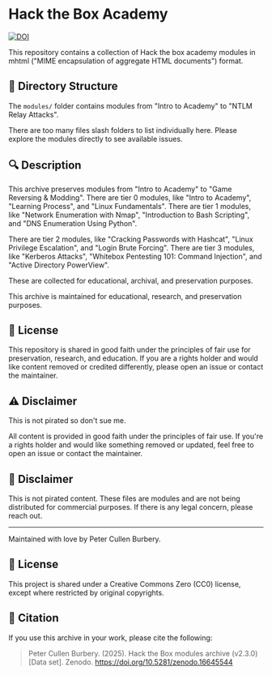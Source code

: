 # Hack the Box Academy

[![DOI](https://zenodo.org/badge/DOI/10.5281/zenodo.16645544.svg)](https://doi.org/10.5281/zenodo.16645544)

This repository contains a collection of Hack the box academy modules in mhtml ("MIME encapsulation of aggregate HTML documents") format.

## 📁 Directory Structure

The `modules/` folder contains modules from "Intro to Academy" to "NTLM Relay Attacks".

There are too many files slash folders to list individually here. Please explore the modules directly to see available issues.

## 🔍 Description

This archive preserves modules from "Intro to Academy" to "Game Reversing & Modding". There are tier 0 modules, like "Intro to Academy", "Learning Process", and "Linux Fundamentals". There are tier 1 modules, like "Network Enumeration with Nmap", "Introduction to Bash Scripting", and "DNS Enumeration Using Python".

There are tier 2 modules, like "Cracking Passwords with Hashcat", "Linux Privilege Escalation", and "Login Brute Forcing". There are tier 3 modules, like "Kerberos Attacks", "Whitebox Pentesting 101: Command Injection", and "Active Directory PowerView".


These are collected for educational, archival, and preservation purposes.

This archive is maintained for educational, research, and preservation purposes.

## 📄 License

This repository is shared in good faith under the principles of fair use for preservation, research, and education. If you are a rights holder and would like content removed or credited differently, please open an issue or contact the maintainer.

## ⚠️ Disclaimer

This is not pirated so don't sue me.

All content is provided in good faith under the principles of fair use. If you're a rights holder and would like something removed or updated, feel free to open an issue or contact the maintainer.

## 🙏 Disclaimer

This is not pirated content. These files are modules and are not being distributed for commercial purposes. If there is any legal concern, please reach out.

---

Maintained with love by Peter Cullen Burbery.

## 📄 License

This project is shared under a Creative Commons Zero (CC0) license, except where restricted by original copyrights.

## 📘 Citation

If you use this archive in your work, please cite the following:

> Peter Cullen Burbery. (2025). Hack the Box modules archive (v2.3.0) [Data set]. Zenodo. https://doi.org/10.5281/zenodo.16645544
